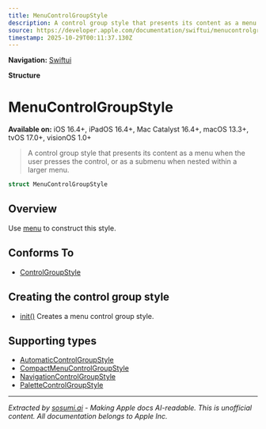 ```yaml
---
title: MenuControlGroupStyle
description: A control group style that presents its content as a menu when the user presses the control, or as a submenu when nested within a larger menu.
source: https://developer.apple.com/documentation/swiftui/menucontrolgroupstyle
timestamp: 2025-10-29T00:11:37.130Z
---
```


**Navigation:** [Swiftui](/documentation/swiftui)

**Structure**

# MenuControlGroupStyle

**Available on:** iOS 16.4+, iPadOS 16.4+, Mac Catalyst 16.4+, macOS 13.3+, tvOS 17.0+, visionOS 1.0+

> A control group style that presents its content as a menu when the user presses the control, or as a submenu when nested within a larger menu.

```swift
struct MenuControlGroupStyle
```

## Overview

Use [menu](/documentation/swiftui/controlgroupstyle/menu) to construct this style.

## Conforms To

- [ControlGroupStyle](/documentation/swiftui/controlgroupstyle)

## Creating the control group style

- [init()](/documentation/swiftui/menucontrolgroupstyle/init()) Creates a menu control group style.

## Supporting types

- [AutomaticControlGroupStyle](/documentation/swiftui/automaticcontrolgroupstyle)
- [CompactMenuControlGroupStyle](/documentation/swiftui/compactmenucontrolgroupstyle)
- [NavigationControlGroupStyle](/documentation/swiftui/navigationcontrolgroupstyle)
- [PaletteControlGroupStyle](/documentation/swiftui/palettecontrolgroupstyle)

---

*Extracted by [sosumi.ai](https://sosumi.ai) - Making Apple docs AI-readable.*
*This is unofficial content. All documentation belongs to Apple Inc.*
